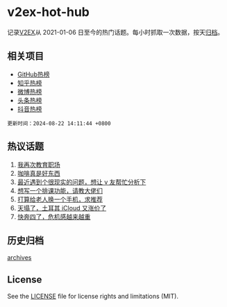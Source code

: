 # v2ex-hot-hub

 记录[V2EX](https://www.v2ex.com/)从 2021-01-06 日至今的热门话题。每小时抓取一次数据，按天[归档](archives)。
 
 ## 相关项目

- [GitHub热榜](https://github.com/lonnyzhang423/github-hot-hub)
- [知乎热榜](https://github.com/lonnyzhang423/zhihu-hot-hub)
- [微博热榜](https://github.com/lonnyzhang423/weibo-hot-hub)
- [头条热榜](https://github.com/lonnyzhang423/toutiao-hot-hub)
- [抖音热榜](https://github.com/lonnyzhang423/douyin-hot-hub)


 `更新时间：2024-08-22 14:11:44 +0800`

## 热议话题

1. [我再次教育职场](https://www.v2ex.com/t/1066767)
1. [咖啡真是好东西](https://www.v2ex.com/t/1066873)
1. [最近遇到个很现实的问题，想让 v 友帮忙分析下](https://www.v2ex.com/t/1066759)
1. [想写一个排课功能，请教大佬们](https://www.v2ex.com/t/1066877)
1. [打算给老人换一个手机，求推荐](https://www.v2ex.com/t/1066808)
1. [天塌了，土耳其 iCloud 又涨价了](https://www.v2ex.com/t/1066860)
1. [快奔四了，危机感越来越重](https://www.v2ex.com/t/1066872)

## 历史归档

[archives](archives)

## License

See the [LICENSE](LICENSE) file for license rights and limitations (MIT).
